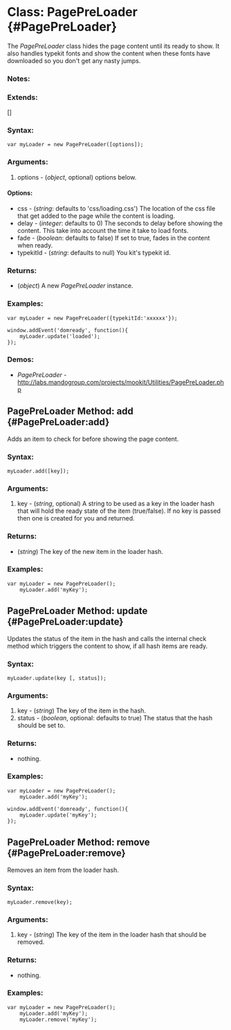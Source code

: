 Class: PagePreLoader {#PagePreLoader}
=============================

The *PagePreLoader* class hides the page content until its ready to show. It also handles typekit fonts and show the content when these fonts have downloaded so you don't get any nasty jumps.

### Notes:


### Extends:

[]

### Syntax:

	var myLoader = new PagePreLoader([options]);

### Arguments:

1. options   - (*object*, optional) options below.

#### Options:

* css     		- (*string*: defaults to 'css/loading.css') The location of the css file that get added to the page while the content is loading.
* delay        	- (*integer*: defaults to 0) The seconds to delay before showing the content. This take into account the time it take to load fonts.
* fade     		- (*boolean*: defaults to false) If set to true, fades in the content when ready.
* typekitId     - (*string*: defaults to null) You kit's typekit id.

### Returns:

* (*object*) A new *PagePreLoader* instance.


### Examples:

	var myLoader = new PagePreLoader({typekitId:'xxxxxx'});
	
	window.addEvent('domready', function(){
		myLoader.update('loaded');
	});

### Demos:

- *PagePreLoader* - <http://labs.mandogroup.com/projects/mookit/Utilities/PagePreLoader.php>



PagePreLoader Method: add {#PagePreLoader:add}
----------------------------------------------------

Adds an item to check for before showing the page content.

### Syntax:

	myLoader.add([key]);

### Arguments:

1. key - (*string*, optional) A string to be used as a key in the loader hash that will hold the ready state of the item (true/false). If no key is passed then one is created for you and returned.

### Returns:

* (*string*) The key of the new item in the loader hash.

### Examples:

	var myLoader = new PagePreLoader();
		myLoader.add('myKey');



PagePreLoader Method: update {#PagePreLoader:update}
----------------------------------------------------

Updates the status of the item in the hash and calls the internal check method which triggers the content to show, if all hash items are ready.

### Syntax:

	myLoader.update(key [, status]);

### Arguments:

1. key - (*string*) The key of the item in the hash.
2. status - (*boolean*, optional: defaults to true) The status that the hash should be set to.

### Returns:

* nothing.

### Examples:

	var myLoader = new PagePreLoader();
		myLoader.add('myKey');
	
	window.addEvent('domready', function(){
		myLoader.update('myKey');
	});



PagePreLoader Method: remove {#PagePreLoader:remove}
----------------------------------------------------

Removes an item from the loader hash.

### Syntax:

	myLoader.remove(key);

### Arguments:

1. key - (*string*) The key of the item in the loader hash that should be removed.

### Returns:

* nothing.

### Examples:

	var myLoader = new PagePreLoader();
		myLoader.add('myKey');
		myLoader.remove('myKey');





